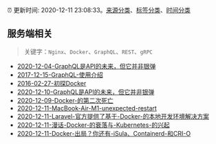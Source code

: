:alarm_clock: 更新时间: 2020-12-11 23:08:33。[来源分类](../README.md)、[标签分类](../TAGS.md)、[时间分类](../TIMELINE.md)

## 服务端相关


> 关键字：`Nginx`、`Docker`、`GraphQL`、`REST`、`gRPC`



- [2020-12-04-GraphQL是API的未来，但它并非银弹](https://www.ershicimi.com/p/c86dcafab75045f83d79655cb59e090c) 
- [2017-12-15-GraphQL-使用介绍](https://aotu.io/notes/2017/12/15/graphql-use/) 
- [2016-02-27-初探Docker](https://aotu.io/notes/2016/02/27/docker/) 
- [2020-12-10-GraphQL是API的未来，但它并非银弹](https://www.ershicimi.com/p/0faa77ba62b3ea90becddf16ce5366c3) 
- [2020-12-09-Docker-的第二次死亡](https://www.ershicimi.com/p/29fa84049309a7c25183b782b2b5a294) 
- [2020-12-11-MacBook-Air-M1-unexpected-restart](https://www.v2ex.com/t/734677) 
- [2020-12-11-Laravel-官方提供了基于-Docker-的本地开发环境解决方案](https://www.v2ex.com/t/734665) 
- [2020-12-11-漫话-Docker-的衰落与-Kubernetes-的兴起](https://toutiao.io/k/h3ooyse) 
- [2020-12-11-Docker-出局？你还有-iSula、Containerd-和CRI-O](https://toutiao.io/k/9ohdyi7) 